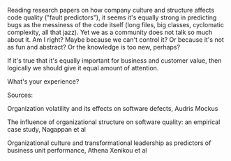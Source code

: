 Reading research papers on how company culture and structure affects code quality ("fault predictors"), it seems it's equally strong in predicting bugs as the messiness of the code itself (long files, big classes, cyclomatic complexity, all that jazz). Yet we as a community does not talk so much about it. Am I right? Maybe because we can't control it? Or because it's not as fun and abstract? Or the knowledge is too new, perhaps?

If it's true that it's equally important for business and customer value, then logically we should give it equal amount of attention.

What's your experience?

Sources:

Organization volatility and its effects on software defects, Audris Mockus

The influence of organizational structure on software quality: an empirical case study, Nagappan et al

Organizational culture and transformational leadership as predictors of business unit performance, Athena Xenikou et al

